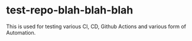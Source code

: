 # test-repo-blah-blah-blah
This is used for testing various CI, CD, Github Actions and various form of Automation.
